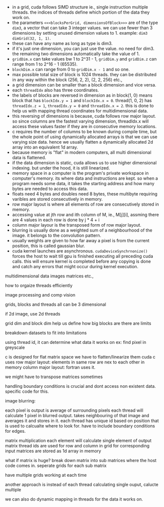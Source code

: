 - in a grid, cuda follows SIMD structure ie., single instruction multiple threads. the indices of threads define which portion of the data they work on. 
- the parameters `<<<blocksPerGrid, dimensionsOfBlock>>>` are of the type `dim3`, a vector that can take 3 integer values. we can use fewer than 3 dimensions by setting unused dimension values to 1. example: `dim3 dimGrid(32, 1, 1)`. 
- these can have any name as long as type is dim3. 
- if it's just one dimension, you can just use the value. no need for dim3. the remaining two dimensions automatically take the value of 1.
- `gridDim.x` can take values bw 1 to 2^31 - 1, `gridDim.y` and `gridDim.z` can range from 1 to 2^16 - 1 (65535).         
- `blockDim.x` can range from 0 to `gridDim.x - 1` and so one. 
- max possible total size of block is 1024 threads. they can be distributed in any way within the block (256, 2, 2), (2, 2, 256) etc.,
- a grid dimension can be smaller than a block dimension and vice versa. 
- each `threadIdx` also has three coordinates. 
- the labels of blocks are reversed in dimension as in block(1, 0) means block that has `blockIdx.y = 1` and `blockIdx.x = 0`. 
thread(1, 0, 2) has `threadIdx.z = 1`, `threadIdx.y = 0` and `threadIdx.x = 2`. this is done to help us with mapping thread coordinates for multidimensional data. 
- this reversing of dimensions is because, cuda follows row major layout. so since columns are the fastest varying dimension, threadIdx.x will access these values faster if they are in consecutive memory locations. 
- c requires the number of columns to be known during compile time, but the whole point of using dynamically allocated arrays is that we can use varying size data. hence we usually flatten a dynamically allocated 2d array into an equivalent 1d array. 
- because memory is "flat" in modern computers, all multi dimensional data is flattened. 
- if the data dimension is static, cuda allows us to use higher dimensional indexing. but under the hood, it is still linearized. 
- memory space in a computer is the program's private workspace in computer's memory. its where data and instructions are kept. so when a program needs some data, it takes the starting address and how many bytes are needed to access this data. 
- floats need 4 bytes and doubles need 8 bytes, these multibyte requiring varibles are stored consecutively in memory. 
- row major layout is where all elements of row are consecutively stored in memory. 
- accessing value at jth row and ith column of M, ie., M[j][i], assming there are 4 values in each row is done by j * 4 + i
- column major layour is the transposed form of row major layout. 
- blurring is usually done as a weighted sum of a neighbourhood of the image. it belongs to the convolution pattern. 
- usually weights are given to how far away a pixel is from the current position, this is called gaussian blur. 
- cuda kernel launches are asynchronous. `cudaDeviceSynchrnonize()`  forces the host to wait till gpu is finished executing all preceding cuda calls. this will ensure kernel is completed before any copying is done and catch any errors that might occur during kernel execution. 



multidimensional data
images matrices etc.,

how to orgaize threads efficiently

image processing and comp vision

grids, blocks and threads all can be 3 dimensional 

if 2d image, use 2d threads

grid dim and block dim help us define how big blocks are
there are limits

breakdown datasets to fit into limitations 

using thread id, it can determine what data it works on
ex: find pixel in greyscale

c is designed for flat matrix space 
we have to flatten/linearize them 
cuda c uses row major layout: elements in same row are nex to each other in memory
column major layout: fortran uses it. 

we might have to transpose matrices sometimes 

handling boundary conditions is crucial and dont access non existent data. specific code for this. 

image blurring:

each pixel is output is average of surrounding pixels 
each thread will calculate 1 pixel in blurred output. takes neighbouring of that image and averages it and stores in it. 
each thread has unique id based on position that is used to calcualte where to look for. 
have to include boundary conditions for edges. 

matrix multiplication 
each element will calculate single element of output matrix
thread ids are used for row and column in grid for corresponding input
matrices are stored as 1d array in memory

what if matrix is huge? break down matrix into sub matrices 
where the host code comes in. seperate grids for each sub matrix

have multiple grids working at each time 

another approach is instead of each thread calculating single ouput, calucte multiple 

we can also do dynamic mapping in threads for the data it works on. 